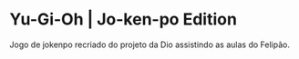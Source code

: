 # Yu-Gi-Oh | Jo-ken-po Edition

Jogo de jokenpo recriado do projeto da Dio assistindo as aulas do Felipão.

